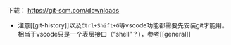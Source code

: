 下载：
https://git-scm.com/downloads
- 注意[[git-history]]以及`Ctrl+Shift+G`等vscode功能都需要先安装git才能用。相当于vscode只是一个表层接口（“shell”？），参考[[general]]